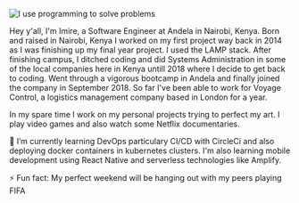 ![I use programming to solve problems](https://res.cloudinary.com/dav06wkgw/image/upload/v1596035102/samples/profile/profile_xraduy.png)

Hey y'all, I'm Imire, a Software Engineer at Andela in Nairobi, Kenya. Born and raised in Nairobi, Kenya I worked on my first project way back in 2014 as I was finishing up my final year project. I used the LAMP stack. After finishing campus, I ditched coding and did Systems Administration in some of the local companies here in Kenya untill 2018 where I decide to get back to coding. Went through a vigorous bootcamp in Andela and finally joined the company in September 2018. So far I've been able to work for Voyage Control, a logistics management company based in London for a year.

In my spare time I work on my personal projects trying to perfect my art. I play video games and also watch some Netflix documentaries.

🌱 I’m currently learning DevOps particulary CI/CD with CircleCi and also deploying docker containers in kubernetes clusters. I'm also learning mobile development using React Native and serverless technologies like Amplify.

⚡ Fun fact: My perfect weekend will be hanging out with my peers playing FIFA

<!--
**imireallan/imireallan** is a ✨ _special_ ✨ repository because its `README.md` (this file) appears on your GitHub profile.

Here are some ideas to get you started:

- 🔭 I’m currently working on ...
- 🌱 I’m currently learning ...
- 👯 I’m looking to collaborate on ...
- 🤔 I’m looking for help with ...
- 💬 Ask me about ...
- 📫 How to reach me: ...
- 😄 Pronouns: ...
- ⚡ Fun fact: ...
-->
